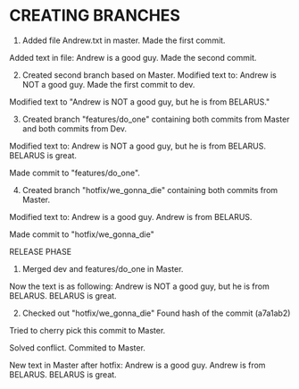 <h1> CREATING BRANCHES </h1>

1) Added file Andrew.txt in master. 
Made the first commit.

Added text in file: Andrew is a good guy. 
Made the second commit.

2) Created second branch based on Master. 
Modified text to:
Andrew is NOT a good guy.
Made the first commit to dev.

Modified text to "Andrew is NOT a good guy, but he is from BELARUS."

3) Created branch "features/do_one" containing both commits from Master and both commits from Dev.

Modified text to:
Andrew is NOT a good guy, but he is from BELARUS.
BELARUS is great.

Made commit to "features/do_one".

4) Created branch "hotfix/we_gonna_die" containing both commits from Master.

Modified text to:
Andrew is a good guy. Andrew is from BELARUS.

Made commit to "hotfix/we_gonna_die" 

RELEASE PHASE

1) Merged dev and features/do_one in Master.

Now the text is as following:
Andrew is NOT a good guy, but he is from BELARUS.
BELARUS is great.

2) Checked out "hotfix/we_gonna_die" 
Found hash of the commit (a7a1ab2)

Tried to cherry pick this commit to Master. 

Solved conflict. Commited to Master.

New text in Master after hotfix: Andrew is a good guy. Andrew is from BELARUS. BELARUS is great.
